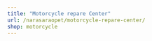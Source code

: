```yaml
---
title: "Motorcycle repare Center"
url: /narasaraopet/motorcycle-repare-center/
shop: motorcycle
---
```

